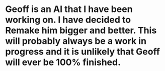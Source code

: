 Geoff is an AI that I have been working on. I have decided to Remake him bigger and better. This will probably always be a work in progress and it is unlikely that Geoff will ever be 100% finished.
=====
